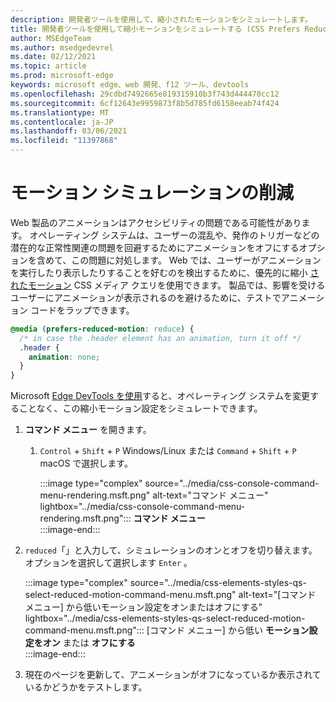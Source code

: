 ```yaml
---
description: 開発者ツールを使用して、縮小されたモーションをシミュレートします。
title: 開発者ツールを使用して縮小モーションをシミュレートする (CSS Prefers Reduced Motion)
author: MSEdgeTeam
ms.author: msedgedevrel
ms.date: 02/12/2021
ms.topic: article
ms.prod: microsoft-edge
keywords: microsoft edge、web 開発、f12 ツール、devtools
ms.openlocfilehash: 29cdbd7492665e819315910b3f743d444470cc12
ms.sourcegitcommit: 6cf12643e9959873f8b5d785fd6158eeab74f424
ms.translationtype: MT
ms.contentlocale: ja-JP
ms.lasthandoff: 03/06/2021
ms.locfileid: "11397868"
---
```

# <a name="reduced-motion-simulation"></a>モーション シミュレーションの削減  

Web 製品のアニメーションはアクセシビリティの問題である可能性があります。  オペレーティング システムは、ユーザーの混乱や、発作のトリガーなどの潜在的な正常性関連の問題を回避するためにアニメーションをオフにするオプションを含めて、この問題に対処します。  Web では、ユーザーがアニメーションを実行したり表示したりすることを好むのを検出するために、優先的に縮小 [されたモーション][MDNPrefersReducedMotion] CSS メディア クエリを使用できます。  製品では、影響を受けるユーザーにアニメーションが表示されるのを避けるために、テストでアニメーション コードをラップできます。  

```css
@media (prefers-reduced-motion: reduce) {
  /* in case the .header element has an animation, turn it off */
  .header {
    animation: none;
  }
}
```  

Microsoft [Edge DevTools を使用][DevtoolsIndex]すると、オペレーティング システムを変更することなく、この縮小モーション設定をシミュレートできます。  

1.  **コマンド メニュー** を開きます。  
    1.  `Control` + `Shift` + `P` Windows/Linux または `Command` + `Shift` + `P` macOS で選択します。  
        
        :::image type="complex" source="../media/css-console-command-menu-rendering.msft.png" alt-text="コマンド メニュー" lightbox="../media/css-console-command-menu-rendering.msft.png":::
           **コマンド メニュー**  
        :::image-end:::  
        
1.  `reduced`「」と入力して、シミュレーションのオンとオフを切り替えます。  オプションを選択して選択します `Enter` 。  
    
    :::image type="complex" source="../media/css-elements-styles-qs-select-reduced-motion-command-menu.msft.png" alt-text="[コマンド メニュー] から低いモーション設定をオンまたはオフにする" lightbox="../media/css-elements-styles-qs-select-reduced-motion-command-menu.msft.png":::
       [コマンド メニュー] から低い **モーション設定をオン** または **オフにする**  
    :::image-end:::  
    
1.  現在のページを更新して、アニメーションがオフになっているか表示されているかどうかをテストします。  
    
<!-- links -->  

[DevtoolsIndex]: ../index.md "Microsoft Edge (Chromium) 開発者ツール |Microsoft ドキュメント"  

[MDNPrefersReducedMotion]: https://developer.mozilla.org/docs/Web/CSS/@media/prefers-reduced-motion "縮小モーション を優先|MDN"  
